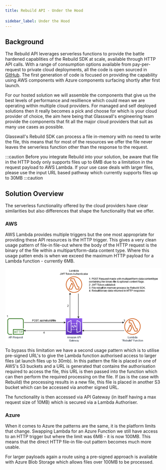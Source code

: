 ```yaml
---
title: Rebuild API - Under the Hood

sidebar_label: Under the Hood
---
```


## Background

The Rebuild API leverages serverless functions to provide the battle hardened capablities of the Rebuild SDK at scale, available through HTTP API calls. With a range of consumption options available from pay-per-request to private cloud deployments, all the code is open sourced in [GitHub](https://github.com/filetrust). The first generation of code is focused on providing the capability using AWS components with Azure components surfacing shortly after first launch.

For our hosted solution we will assemble the components that give us the best levels of performance and resillience which could mean we are operating within multiple cloud providers. For managed and self deployed solutions then it really becomes a pick and choose for which is your cloud provider of choice, the aim here being that Glasswall's engineering team provide the components that fit all the major cloud providers that suit as many use cases as possible.

Glasswall's Rebuild SDK can process a file in-memory with no need to write the file, this means that for most of the resources we offer the file never leaves the serverless function other than the response to the request.

:::caution
Before you integrate Rebuild into your solution, be aware that file in the HTTP body only supports files up to 6MB due to a limitation in the request payload to AWS Lambda. If your use case deals with larger files, please use the input URL based pathway which currently supports files up to 30MB
:::caution

## Solution Overview

The serverless functionality offered by the cloud providers have clear similarities but also differences that shape the functionality that we offer. 

### AWS

AWS Lambda provides multiple triggers but the one most appropriate for providing these API resources is the HTTP trigger. This gives a very clean usage pattern of file-in file-out where the body of the HTTP request is the binary of the file within a multipart/form-data content type. Where this usage patten ends is when we exceed the maximum HTTP payload for a Lambda function - currently 6MB. 

 ![Figure1](/img/Rebuild-File-Architecture.png)

To bypass this limitation we have a second usage pattern which is to utilise pre-signed URL's to give the Lambda function authorised access to larger files (at launch files up to 30mb). In this pattern the file is placed in one of AWS's S3 buckets and a URL is generated that contains the authorisation required to access the file, this URL is then passed into the function which can then perform the required processing on the file. If (as is the case with Rebuild) the processing results in a new file, this file is placed in another S3 bucket which can be accessed via another signed URL.

The functionality is then accessed via API Gateway (in itself having a max request size of 10MB) which is secured via a Lambda Authoriser.

### Azure

When it comes to Azure the patterns are the same, it is the platform limits that change. Swapping Lambda for an Azure Function we still have access to an HTTP trigger but where the limit was 6MB - it is now 100MB. This means that the direct HTTP file-in file-out pattern becomes much more usable.

For larger payloads again a route using a pre-signed approach is available with Azure Blob Storage which allows files over 100MB to be processed.


 